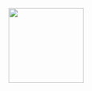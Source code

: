 <img src="https://raw.githubusercontent.com/wyvern8/akamai-nginx/master/logo.png?raw=true" alt="" title="logo" style="
    width: 150px;
    align: right;
    " align="right">
